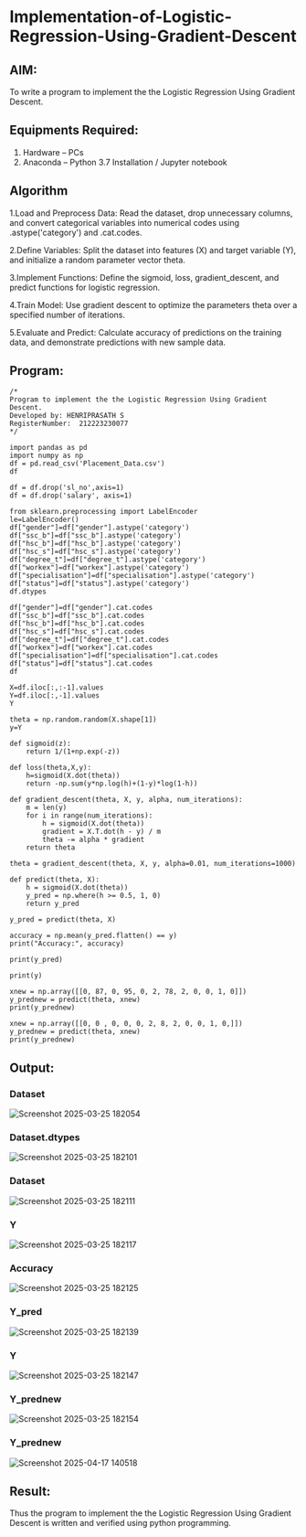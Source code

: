 # Implementation-of-Logistic-Regression-Using-Gradient-Descent

## AIM: 
To write a program to implement the the Logistic Regression Using Gradient Descent.

## Equipments Required:
1. Hardware – PCs
2. Anaconda – Python 3.7 Installation / Jupyter notebook

## Algorithm

1.Load and Preprocess Data: Read the dataset, drop unnecessary columns, and convert categorical variables into numerical codes using .astype('category') and .cat.codes.

2.Define Variables: Split the dataset into features (X) and target variable (Y), and initialize a random parameter vector theta.

3.Implement Functions: Define the sigmoid, loss, gradient_descent, and predict functions for logistic regression.

4.Train Model: Use gradient descent to optimize the parameters theta over a specified number of iterations.

5.Evaluate and Predict: Calculate accuracy of predictions on the training data, and demonstrate predictions with new sample data.

## Program:
```
/*
Program to implement the the Logistic Regression Using Gradient Descent.
Developed by: HENRIPRASATH S
RegisterNumber:  212223230077
*/

import pandas as pd
import numpy as np
df = pd.read_csv('Placement_Data.csv')
df

df = df.drop('sl_no',axis=1)
df = df.drop('salary', axis=1)

from sklearn.preprocessing import LabelEncoder
le=LabelEncoder()
df["gender"]=df["gender"].astype('category')
df["ssc_b"]=df["ssc_b"].astype('category')
df["hsc_b"]=df["hsc_b"].astype('category')
df["hsc_s"]=df["hsc_s"].astype('category')
df["degree_t"]=df["degree_t"].astype('category')
df["workex"]=df["workex"].astype('category')
df["specialisation"]=df["specialisation"].astype('category')
df["status"]=df["status"].astype('category')
df.dtypes

df["gender"]=df["gender"].cat.codes
df["ssc_b"]=df["ssc_b"].cat.codes
df["hsc_b"]=df["hsc_b"].cat.codes
df["hsc_s"]=df["hsc_s"].cat.codes
df["degree_t"]=df["degree_t"].cat.codes
df["workex"]=df["workex"].cat.codes
df["specialisation"]=df["specialisation"].cat.codes
df["status"]=df["status"].cat.codes
df

X=df.iloc[:,:-1].values
Y=df.iloc[:,-1].values
Y

theta = np.random.random(X.shape[1])
y=Y

def sigmoid(z):
    return 1/(1+np.exp(-z))

def loss(theta,X,y):
    h=sigmoid(X.dot(theta))
    return -np.sum(y*np.log(h)+(1-y)*log(1-h))

def gradient_descent(theta, X, y, alpha, num_iterations):
    m = len(y)
    for i in range(num_iterations):
        h = sigmoid(X.dot(theta))
        gradient = X.T.dot(h - y) / m
        theta -= alpha * gradient
    return theta

theta = gradient_descent(theta, X, y, alpha=0.01, num_iterations=1000)

def predict(theta, X):
    h = sigmoid(X.dot(theta))
    y_pred = np.where(h >= 0.5, 1, 0)
    return y_pred

y_pred = predict(theta, X)

accuracy = np.mean(y_pred.flatten() == y)
print("Accuracy:", accuracy)

print(y_pred)

print(y)

xnew = np.array([[0, 87, 0, 95, 0, 2, 78, 2, 0, 0, 1, 0]])
y_prednew = predict(theta, xnew)
print(y_prednew)

xnew = np.array([[0, 0 , 0, 0, 0, 2, 8, 2, 0, 0, 1, 0,]])
y_prednew = predict(theta, xnew)
print(y_prednew)

```

## Output:

### Dataset
![Screenshot 2025-03-25 182054](https://github.com/user-attachments/assets/32e93d00-ca4a-4e48-baef-07f63a367b53)

### Dataset.dtypes
![Screenshot 2025-03-25 182101](https://github.com/user-attachments/assets/e795ee83-67a5-4553-8bd9-e489206db06b)

### Dataset
![Screenshot 2025-03-25 182111](https://github.com/user-attachments/assets/2cd1618e-9ba5-4b82-86ea-65c13df7f87e)

### Y
![Screenshot 2025-03-25 182117](https://github.com/user-attachments/assets/b0f98dbe-27e0-4e53-adf6-e369bca5a1cf)

### Accuracy
![Screenshot 2025-03-25 182125](https://github.com/user-attachments/assets/e036147d-6bac-416e-86cf-e4083f85fa31)

### Y_pred
![Screenshot 2025-03-25 182139](https://github.com/user-attachments/assets/7e34cbaf-86e7-4030-8f19-6b0cef37e769)

### Y
![Screenshot 2025-03-25 182147](https://github.com/user-attachments/assets/948edb17-b258-448b-be3d-1e5e56f2c3e4)

### Y_prednew
![Screenshot 2025-03-25 182154](https://github.com/user-attachments/assets/cb38dbf3-e69e-4f70-885d-77dbe6648648)

### Y_prednew
![Screenshot 2025-04-17 140518](https://github.com/user-attachments/assets/ade28014-2b1e-4f54-88bd-9cebe0b82cee)


## Result:
Thus the program to implement the the Logistic Regression Using Gradient Descent is written and verified using python programming.


